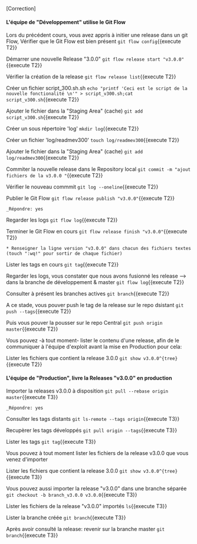 [Correction]
#### L'équipe de "Développement" utilise le Git Flow
 
Lors du précédent cours, vous avez  appris à initier une release dans un git Flow,
Vérifier que le Git Flow est bien présent
 `git flow config`{{execute T2}}

 Démarrer une nouvelle Release  "3.0.0"
 `git flow release start "v3.0.0"`{{execute T2}}
 
 Vérifier la création de la release
 `git flow release list`{{execute T2}}

 Créer un fichier script_300.sh.sh
 `echo "printf 'Ceci est le script de la nouvelle fonctionalité \n'" > script_v300.sh;cat script_v300.sh`{{execute T2}}
 
 Ajouter le fichier dans la "Staging Area" (cache)
 `git add script_v300.sh`{{execute T2}}
 
 Créer un sous répertoire 'log'
 `mkdir log`{{execute T2}}
 
 Créer un fichier 'log/readmev300'
 `touch log/readmev300`{{execute T2}}
 
  Ajouter le fichier dans la "Staging Area" (cache)
 `git add log/readmev300`{{execute T2}}
 
 Commiter la nouvelle release dans le Repository local 
  `git commit -m "ajout fichiers de la v3.0.0 "`{{execute T2}}
   
 Vérifier le nouveau commmit
 `git log --oneline`{{execute T2}}
 
 Publier le Git Flow 
 `git flow release publish "v3.0.0"`{{execute T2}}
 
 ```
 _Répondre: yes
  ```
 
 Regarder les logs 
 `git flow log`{{execute T2}}
 
 Terminer le Git Flow en cours 
 `git flow release finish "v3.0.0"`{{execute T2}}

 ```
 * Renseigner la ligne version "v3.0.0" dans chacun des fichiers textes (touch ":wq!" pour sortir de chaque fichier)  
 ``` 

Lister les tags en cours
 `git tag`{{execute T2}}

 Regarder les logs, vous constater que nous avons fusionné les release -->  dans la branche de développement & master 
 `git flow log`{{execute T2}}


Consulter à présent les branches actives 
  `git branch`{{execute T2}}


 
 A ce stade, vous pouver push le tag de la release sur le repo dsistant 
 `git push --tags`{{execute T2}}

Puis vous pouver la pousser sur le repo Central
 `git push origin master`{{execute T2}}
  

Vous pouvez -à tout moment- lister le contenu d'une release, afin de le communiquer à l'équipe d'exploit avant la mise en Production 
pour cela:

Lister les fichiers que contient la release 3.0.0
  `git show v3.0.0^{tree}`{{execute T2}}
  
  
 
#### L'équipe de "Production", livre la Releases "v3.0.0" en production

Importer la releases  v3.0.0 à disposition
  `git pull --rebase origin master`{{execute T3}}
 ```
 _Répondre: yes
  ```

Consulter les tags distants 
  `git ls-remote --tags origin`{{execute T3}}



Recupèrer les tags développés
  `git pull origin --tags`{{execute T3}}


Lister les tags
  `git tag`{{execute T3}}



Vous pouvez à tout moment lister les fichiers de la release v3.0.0 que vous venez d'importer

Lister les fichiers que contient la release 3.0.0
  `git show v3.0.0^{tree}`{{execute T3}}

Vous pouvez aussi importer la release "v3.0.0"  dans une branche séparée
  `git checkout -b branch_v3.0.0 v3.0.0`{{execute T3}}

Lister les fichiers de la release "v3.0.0" importés 
  `ls`{{execute T3}}

Lister la branche créée
  `git branch`{{execute T3}}

Après avoir consulté la release: revenir sur la branche master
  `git branch`{{execute T3}}

